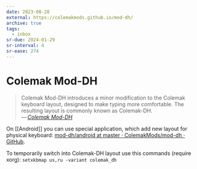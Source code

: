 ```yaml
---
date: 2023-08-28
external: https://colemakmods.github.io/mod-dh/
archive: true
tags:
  - inbox
sr-due: 2024-01-29
sr-interval: 4
sr-ease: 274
---
```


# Colemak Mod-DH

> Colemak Mod-DH introduces a minor modification to the Colemak keyboard layout,
> designed to make typing more comfortable. The resulting layout is commonly
> known as Colemak-DH.\
> — <cite>[Colemak Mod-DH](https://colemakmods.github.io/mod-dh/)</cite>

On [[Android]] you can use special application, which add new layout for
physical keyboard: [mod-dh/android at master · ColemakMods/mod-dh · GitHub](https://github.com/ColemakMods/mod-dh/tree/master/android).

To temporarily switch into Colemak-DH layout use this commands (require xorg):
`setxkbmap us,ru -variant colemak_dh`
